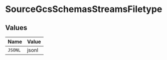 # SourceGcsSchemasStreamsFiletype


## Values

| Name    | Value   |
| ------- | ------- |
| `JSONL` | jsonl   |